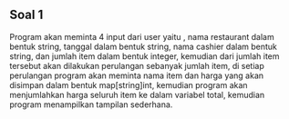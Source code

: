 
## Soal 1


Program akan meminta 4 input dari user yaitu , nama restaurant dalam bentuk string, tanggal dalam bentuk string, nama cashier dalam bentuk string, dan 
jumlah item dalam bentuk integer, kemudian dari jumlah item tersebut akan dilakukan perulangan sebanyak jumlah item, di setiap perulangan program akan meminta nama item dan harga yang akan disimpan dalam bentuk map[string]int, kemudian program akan menjumlahkan harga seluruh item ke dalam variabel total, kemudian program menampilkan tampilan sederhana.